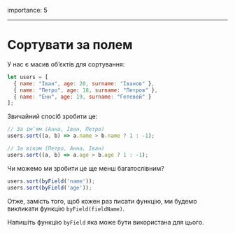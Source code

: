 importance: 5

---

# Сортувати за полем

У нас є масив об’єктів для сортування:

```js
let users = [
  { name: "Іван", age: 20, surname: "Іванов" },
  { name: "Петро", age: 18, surname: "Петров" },
  { name: "Енн", age: 19, surname: "Гетевей" }
];
```

Звичайний спосіб зробити це:

```js
// За ім’ям (Анна, Іван, Петро)
users.sort((a, b) => a.name > b.name ? 1 : -1);

// За віком (Петро, Анна, Іван)
users.sort((a, b) => a.age > b.age ? 1 : -1);
```

Чи можемо ми зробити це ще менш багатослівним?

```js
users.sort(byField('name'));
users.sort(byField('age'));
```

Отже, замість того, щоб кожен раз писати функцію, ми будемо викликати функцію `byField(fieldName)`.

Напишіть функцію `byField` яка може бути використана для цього.
